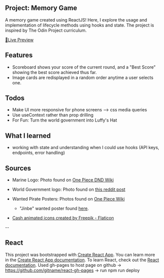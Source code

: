 ## Project: Memory Game

A memory game created using ReactJS! Here, I explore the usage and implementation of lifecycle methods using hooks and state. The project is inspired by The Odin Project curriculum.

<a href="https://dicristea.github.io/memory-game/">🔗Live Preview</a>

## Features

- Scoreboard shows your score of the current round, and a "Best Score" showing the best score achieved thus far.
- Image cards are redisplayed in a random order anytime a user selects one.

## Todos

- Make UI more responsive for phone screens --> css media queries
- Use useContext rather than prop drilling
- For Fun: Turn the world government into Luffy's Hat

## What I learned

- working with state and understanding when I could use hooks (API keys, endpoints, error handling)

## Sources

- Marine Logo:
  Photo found on <a href="https://one-piece-dnd-by-rustage.fandom.com/wiki/Marines">One Piece DND Wiki</a>

- World Government logo:
  Photo found on <a href="https://www.reddit.com/r/vexillology/comments/2e0w2l/flag_of_the_world_government_one_piece/">this reddit post</a>

- Wanted Pirate Posters:
  Photos found on <a href="https://onepiece.fandom.com/wiki/Bounties/Gallery">One Piece Wiki</a>

  - "Jinbe" wanted poster found <a href="https://kagetsuki.com/en/products/jinbe-wanted-poster?variant=43897094308118">here</a>.

- <a href="https://www.flaticon.com/free-animated-icons/cash" title="cash animated icons">Cash animated icons created by Freepik - Flaticon</a>

--

## React

This project was bootstrapped with [Create React App](https://github.com/facebook/create-react-app).
You can learn more in the [Create React App documentation](https://facebook.github.io/create-react-app/docs/getting-started).
To learn React, check out the [React documentation](https://reactjs.org/).
Used gh-pages to host page on github -> https://github.com/gitname/react-gh-pages -> run npm run deploy
